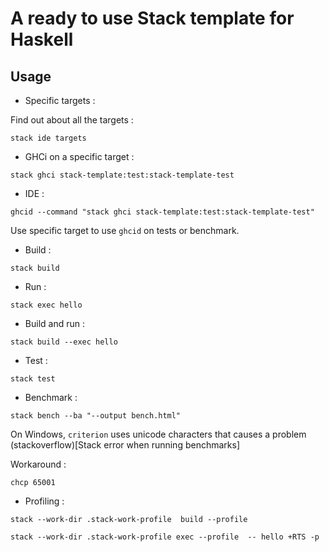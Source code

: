 # A ready to use Stack template for Haskell

## Usage

* Specific targets :

Find out about all the targets :
```
stack ide targets
```

* GHCi on a specific target :

```
stack ghci stack-template:test:stack-template-test
```

* IDE :

```
ghcid --command "stack ghci stack-template:test:stack-template-test"
```

Use specific target to use `ghcid` on tests or benchmark.

* Build :
```
stack build
```

* Run :
```
stack exec hello
```

* Build and run :
```
stack build --exec hello
```

* Test :
```
stack test
```

* Benchmark :
```
stack bench --ba "--output bench.html"
```

On Windows, `criterion` uses  unicode characters that causes a problem (stackoverflow)[Stack error when running benchmarks]

Workaround :
```
chcp 65001
```

* Profiling :

```
stack --work-dir .stack-work-profile  build --profile
```

```
stack --work-dir .stack-work-profile exec --profile  -- hello +RTS -p
```
